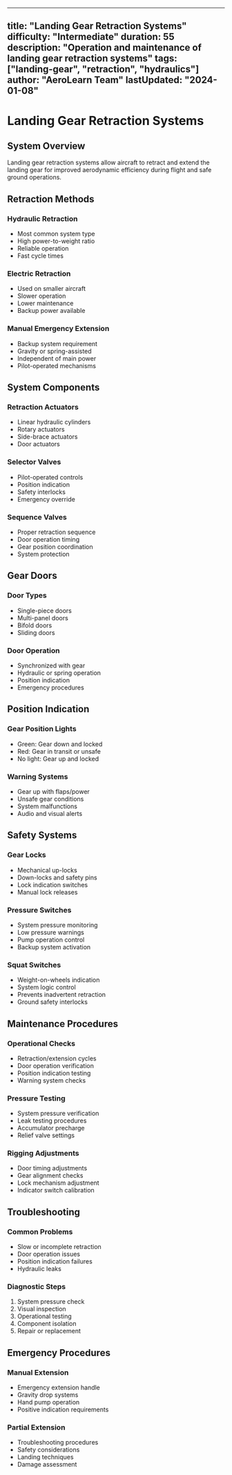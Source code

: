 
---
title: "Landing Gear Retraction Systems"
difficulty: "Intermediate"
duration: 55
description: "Operation and maintenance of landing gear retraction systems"
tags: ["landing-gear", "retraction", "hydraulics"]
author: "AeroLearn Team"
lastUpdated: "2024-01-08"
---

# Landing Gear Retraction Systems

## System Overview

Landing gear retraction systems allow aircraft to retract and extend the landing gear for improved aerodynamic efficiency during flight and safe ground operations.

## Retraction Methods

### Hydraulic Retraction
- Most common system type
- High power-to-weight ratio
- Reliable operation
- Fast cycle times

### Electric Retraction
- Used on smaller aircraft
- Slower operation
- Lower maintenance
- Backup power available

### Manual Emergency Extension
- Backup system requirement
- Gravity or spring-assisted
- Independent of main power
- Pilot-operated mechanisms

## System Components

### Retraction Actuators
- Linear hydraulic cylinders
- Rotary actuators
- Side-brace actuators
- Door actuators

### Selector Valves
- Pilot-operated controls
- Position indication
- Safety interlocks
- Emergency override

### Sequence Valves
- Proper retraction sequence
- Door operation timing
- Gear position coordination
- System protection

## Gear Doors

### Door Types
- Single-piece doors
- Multi-panel doors
- Bifold doors
- Sliding doors

### Door Operation
- Synchronized with gear
- Hydraulic or spring operation
- Position indication
- Emergency procedures

## Position Indication

### Gear Position Lights
- Green: Gear down and locked
- Red: Gear in transit or unsafe
- No light: Gear up and locked

### Warning Systems
- Gear up with flaps/power
- Unsafe gear conditions
- System malfunctions
- Audio and visual alerts

## Safety Systems

### Gear Locks
- Mechanical up-locks
- Down-locks and safety pins
- Lock indication switches
- Manual lock releases

### Pressure Switches
- System pressure monitoring
- Low pressure warnings
- Pump operation control
- Backup system activation

### Squat Switches
- Weight-on-wheels indication
- System logic control
- Prevents inadvertent retraction
- Ground safety interlocks

## Maintenance Procedures

### Operational Checks
- Retraction/extension cycles
- Door operation verification
- Position indication testing
- Warning system checks

### Pressure Testing
- System pressure verification
- Leak testing procedures
- Accumulator precharge
- Relief valve settings

### Rigging Adjustments
- Door timing adjustments
- Gear alignment checks
- Lock mechanism adjustment
- Indicator switch calibration

## Troubleshooting

### Common Problems
- Slow or incomplete retraction
- Door operation issues
- Position indication failures
- Hydraulic leaks

### Diagnostic Steps
1. System pressure check
2. Visual inspection
3. Operational testing
4. Component isolation
5. Repair or replacement

## Emergency Procedures

### Manual Extension
- Emergency extension handle
- Gravity drop systems
- Hand pump operation
- Positive indication requirements

### Partial Extension
- Troubleshooting procedures
- Safety considerations
- Landing techniques
- Damage assessment
